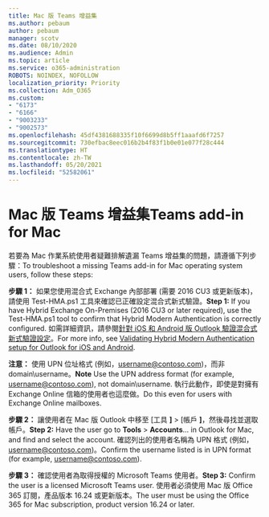 ```yaml
---
title: Mac 版 Teams 增益集
ms.author: pebaum
author: pebaum
manager: scotv
ms.date: 08/10/2020
ms.audience: Admin
ms.topic: article
ms.service: o365-administration
ROBOTS: NOINDEX, NOFOLLOW
localization_priority: Priority
ms.collection: Adm_O365
ms.custom:
- "6173"
- "6166"
- "9003233"
- "9002573"
ms.openlocfilehash: 45df4381688335f10f6699d8b5ff1aaafd6f7257
ms.sourcegitcommit: 730efbac8eec016b2b4f83f1b0e01e077f28c444
ms.translationtype: HT
ms.contentlocale: zh-TW
ms.lasthandoff: 05/20/2021
ms.locfileid: "52582061"
---
```

# <a name="teams-add-in-for-mac"></a><span data-ttu-id="b8d44-102">Mac 版 Teams 增益集</span><span class="sxs-lookup"><span data-stu-id="b8d44-102">Teams add-in for Mac</span></span>

<span data-ttu-id="b8d44-103">若要為 Mac 作業系統使用者疑難排解遺漏 Teams 增益集的問題，請遵循下列步驟：</span><span class="sxs-lookup"><span data-stu-id="b8d44-103">To troubleshoot a missing Teams add-in for Mac operating system users, follow these steps:</span></span>

<span data-ttu-id="b8d44-104">**步驟 1：** 如果您使用混合式 Exchange 內部部署 (需要 2016 CU3 或更新版本)，請使用 Test-HMA.ps1 工具來確認已正確設定混合式新式驗證。</span><span class="sxs-lookup"><span data-stu-id="b8d44-104">**Step 1:** If you have Hybrid Exchange On-Premises (2016 CU3 or later required), use the Test-HMA.ps1 tool to confirm that Hybrid Modern Authentication is correctly configured.</span></span> <span data-ttu-id="b8d44-105">如需詳細資訊，請參閱[針對 iOS 和 Android 版 Outlook 驗證混合式新式驗證設定](https://aka.ms/TestHMAEAS)。</span><span class="sxs-lookup"><span data-stu-id="b8d44-105">For more info, see [Validating Hybrid Modern Authentication setup for Outlook for iOS and Android](https://aka.ms/TestHMAEAS).</span></span>  

<span data-ttu-id="b8d44-106">**注意：** 使用 UPN 位址格式 (例如，[username@contoso.com](mailto:username@contoso.com))，而非domain\username。</span><span class="sxs-lookup"><span data-stu-id="b8d44-106">**Note** Use the UPN address format (for example, [username@contoso.com](mailto:username@contoso.com)), not domain\username.</span></span> <span data-ttu-id="b8d44-107">執行此動作，即使是對擁有 Exchange Online 信箱的使用者也這麼做。</span><span class="sxs-lookup"><span data-stu-id="b8d44-107">Do this even for users with Exchange Online mailboxes.</span></span>

<span data-ttu-id="b8d44-108">**步驟 2：** 讓使用者在 Mac 版 Outlook 中移至 [工具 **]**  >  [帳戶 **]**，然後尋找並選取帳戶。</span><span class="sxs-lookup"><span data-stu-id="b8d44-108">**Step 2:** Have the user go to **Tools** > **Accounts**... in Outlook for Mac, and find and select the account.</span></span> <span data-ttu-id="b8d44-109">確認列出的使用者名稱為 UPN 格式 (例如，[username@contoso.com](mailto:username@contoso.com))。</span><span class="sxs-lookup"><span data-stu-id="b8d44-109">Confirm the username listed is in UPN format (for example, [username@contoso.com](mailto:username@contoso.com)).</span></span>

<span data-ttu-id="b8d44-110">**步驟 3：** 確認使用者為取得授權的 Microsoft Teams 使用者。</span><span class="sxs-lookup"><span data-stu-id="b8d44-110">**Step 3:** Confirm the user is a licensed Microsoft Teams user.</span></span> <span data-ttu-id="b8d44-111">使用者必須使用 Mac 版 Office 365 訂閱，產品版本 16.24 或更新版本。</span><span class="sxs-lookup"><span data-stu-id="b8d44-111">The user must be using the Office 365 for Mac subscription, product version 16.24 or later.</span></span>